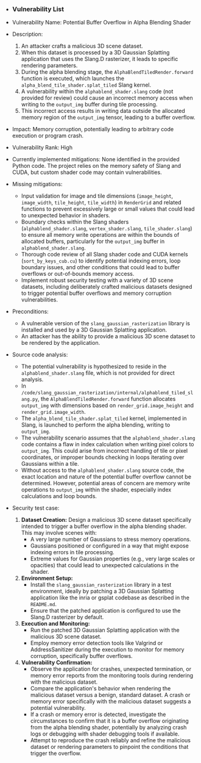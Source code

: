 - ### Vulnerability List

- Vulnerability Name: Potential Buffer Overflow in Alpha Blending Shader
- Description:
    1. An attacker crafts a malicious 3D scene dataset.
    2. When this dataset is processed by a 3D Gaussian Splatting application that uses the Slang.D rasterizer, it leads to specific rendering parameters.
    3. During the alpha blending stage, the `AlphaBlendTiledRender.forward` function is executed, which launches the `alpha_blend_tile_shader.splat_tiled` Slang kernel.
    4. A vulnerability within the `alphablend_shader.slang` code (not provided for review) could cause an incorrect memory access when writing to the `output_img` buffer during tile processing.
    5. This incorrect access results in writing data outside the allocated memory region of the `output_img` tensor, leading to a buffer overflow.
- Impact: Memory corruption, potentially leading to arbitrary code execution or program crash.
- Vulnerability Rank: High
- Currently implemented mitigations: None identified in the provided Python code. The project relies on the memory safety of Slang and CUDA, but custom shader code may contain vulnerabilities.
- Missing mitigations:
    - Input validation for image and tile dimensions (`image_height`, `image_width`, `tile_height`, `tile_width`) in `RenderGrid` and related functions to prevent excessively large or small values that could lead to unexpected behavior in shaders.
    - Boundary checks within the Slang shaders (`alphablend_shader.slang`, `vertex_shader.slang`, `tile_shader.slang`) to ensure all memory write operations are within the bounds of allocated buffers, particularly for the `output_img` buffer in `alphablend_shader.slang`.
    - Thorough code review of all Slang shader code and CUDA kernels (`sort_by_keys_cub.cu`) to identify potential indexing errors, loop boundary issues, and other conditions that could lead to buffer overflows or out-of-bounds memory access.
    - Implement robust security testing with a variety of 3D scene datasets, including deliberately crafted malicious datasets designed to trigger potential buffer overflows and memory corruption vulnerabilities.
- Preconditions:
    - A vulnerable version of the `slang_gaussian_rasterization` library is installed and used by a 3D Gaussian Splatting application.
    - An attacker has the ability to provide a malicious 3D scene dataset to be rendered by the application.
- Source code analysis:
    - The potential vulnerability is hypothesized to reside in the `alphablend_shader.slang` file, which is not provided for direct analysis.
    - In `/code/slang_gaussian_rasterization/internal/alphablend_tiled_slang.py`, the `AlphaBlendTiledRender.forward` function allocates `output_img` with dimensions based on `render_grid.image_height` and `render_grid.image_width`.
    - The `alpha_blend_tile_shader.splat_tiled` kernel, implemented in Slang, is launched to perform the alpha blending, writing to `output_img`.
    - The vulnerability scenario assumes that the `alphablend_shader.slang` code contains a flaw in index calculation when writing pixel colors to `output_img`. This could arise from incorrect handling of tile or pixel coordinates, or improper bounds checking in loops iterating over Gaussians within a tile.
    - Without access to the `alphablend_shader.slang` source code, the exact location and nature of the potential buffer overflow cannot be determined. However, potential areas of concern are memory write operations to `output_img` within the shader, especially index calculations and loop bounds.
- Security test case:
    1. **Dataset Creation:** Design a malicious 3D scene dataset specifically intended to trigger a buffer overflow in the alpha blending shader. This may involve scenes with:
        - A very large number of Gaussians to stress memory operations.
        - Gaussians positioned or configured in a way that might expose indexing errors in tile processing.
        - Extreme values for Gaussian properties (e.g., very large scales or opacities) that could lead to unexpected calculations in the shader.
    2. **Environment Setup:**
        - Install the `slang_gaussian_rasterization` library in a test environment, ideally by patching a 3D Gaussian Splatting application like the inria or gsplat codebase as described in the `README.md`.
        - Ensure that the patched application is configured to use the Slang.D rasterizer by default.
    3. **Execution and Monitoring:**
        - Run the patched 3D Gaussian Splatting application with the malicious 3D scene dataset.
        - Employ memory error detection tools like Valgrind or AddressSanitizer during the execution to monitor for memory corruption, specifically buffer overflows.
    4. **Vulnerability Confirmation:**
        - Observe the application for crashes, unexpected termination, or memory error reports from the monitoring tools during rendering with the malicious dataset.
        - Compare the application's behavior when rendering the malicious dataset versus a benign, standard dataset. A crash or memory error specifically with the malicious dataset suggests a potential vulnerability.
        - If a crash or memory error is detected, investigate the circumstances to confirm that it is a buffer overflow originating from the alpha blending shader, potentially by analyzing crash logs or debugging with shader debugging tools if available.
        - Attempt to reproduce the crash reliably and refine the malicious dataset or rendering parameters to pinpoint the conditions that trigger the overflow.
